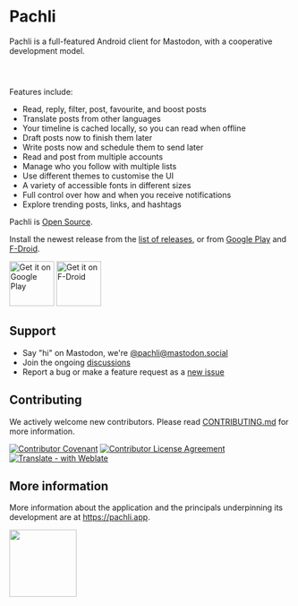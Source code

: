 # Pachli

Pachli is a full-featured Android client for Mastodon, with a cooperative development model.

<img alt="" src="https://pachli.app/assets/posts/2023-12-xx-2.1-release/01.png"><img alt="" src="https://pachli.app/assets/posts/2023-12-xx-2.1-release/02.png"><img alt="" src="https://pachli.app/assets/posts/2023-12-xx-2.1-release/06.png">

<img alt="" src="https://pachli.app/assets/posts/2023-12-xx-2.1-release/04.png"><img alt="" src="https://pachli.app/assets/posts/2023-12-xx-2.1-release/05.png"><img alt="" src="https://pachli.app/assets/posts/2023-12-xx-2.1-release/03.png">

<img alt="" src="https://pachli.app/assets/posts/2023-12-xx-2.1-release/08.png"><img alt="" src="https://pachli.app/assets/posts/2023-12-xx-2.1-release/07.png">

Features include:

- Read, reply, filter, post, favourite, and boost posts
- Translate posts from other languages
- Your timeline is cached locally, so you can read when offline
- Draft posts now to finish them later
- Write posts now and schedule them to send later
- Read and post from multiple accounts
- Manage who you follow with multiple lists
- Use different themes to customise the UI
- A variety of accessible fonts in different sizes
- Full control over how and when you receive notifications
- Explore trending posts, links, and hashtags

Pachli is [Open Source](https://opensource.org/).

Install the newest release from the [list of releases](https://github.com/pachli/pachli-android/releases), or from [Google Play](https://play.google.com/store/apps/details?id=app.pachli) and [F-Droid](https://f-droid.org/packages/app.pachli).

[<img src="https://play.google.com/intl/en_us/badges/images/generic/en_badge_web_generic.png" alt="Get it on Google Play" height="80" />](https://play.google.com/store/apps/details?id=app.pachli) [<img src="https://raw.githubusercontent.com/pachli/pachli-android/main/assets/fdroid_badge.png" alt="Get it on F-Droid" height="80" />](https://f-droid.org/repository/browse/?fdid=app.pachli)

## Support

<!-- TODO: Link to rewritten FAQ when complete -->

- Say "hi" on Mastodon, we're [@pachli@mastodon.social](https://mastodon.social/@pachli)
- Join the ongoing [discussions](https://github.com/pachli/pachli-android/discussions)
- Report a bug or make a feature request as a [new issue](https://github.com/pachli/pachli-android/issues)

## Contributing

We actively welcome new contributors. Please read [CONTRIBUTING.md](CONTRIBUTING.md) for more information.

[![Contributor Covenant](https://img.shields.io/badge/Contributor%20Covenant-2.1-4baaaa.svg)](CODE_OF_CONDUCT.md) [![Contributor License Agreement](https://cla-assistant.io/readme/badge/pachli/pachli-android)](https://cla-assistant.io/pachli/pachli-android) [![Translate - with Weblate](https://img.shields.io/badge/translate%20with-Weblate-green.svg?style=flat)](https://hosted.weblate.org/projects/pachli/)

## More information

More information about the application and the principals underpinning its development are at https://pachli.app.

<img alt="" src="https://raw.githubusercontent.com/pachli/pachli-android/main/fastlane/metadata/android/en-US/images/icon.png" width="120" height="120"/>
